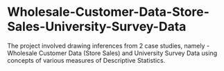 # Wholesale-Customer-Data-Store-Sales-University-Survey-Data
The project involved drawing inferences from 2 case studies, namely - Wholesale Customer Data (Store Sales) and University Survey Data using concepts of various measures of Descriptive Statistics.
